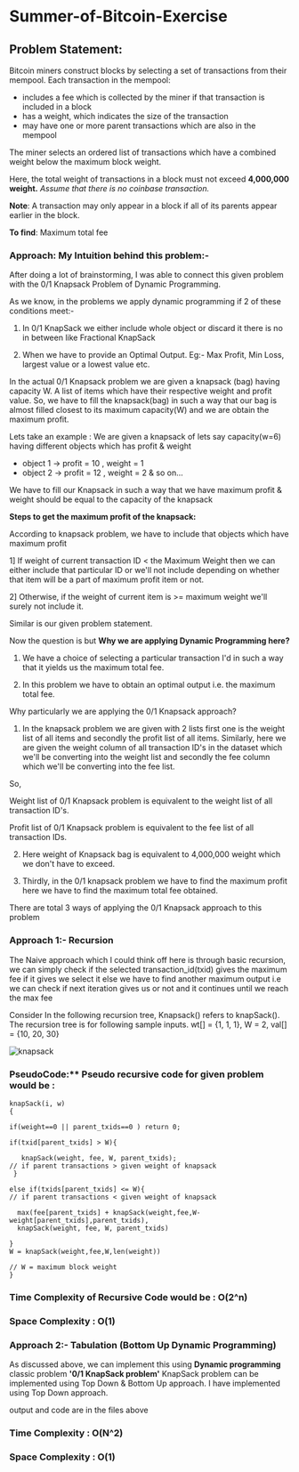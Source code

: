 # Summer-of-Bitcoin-Exercise

## Problem Statement:
  Bitcoin miners construct blocks by selecting a set of transactions from their mempool. Each transaction in the mempool:
- includes a fee which is collected by the miner if that transaction is included in a block
- has a weight, which indicates the size of the transaction
- may have one or more parent transactions which are also in the mempool

The miner selects an ordered list of transactions which have a combined weight below the maximum block weight.

Here, the total weight of transactions in a block must not exceed **4,000,000 weight.** 
*Assume that there is no coinbase transaction.*

**Note**: A transaction may only appear in a block if all of its parents appear earlier in the block.

**To find**: Maximum total fee

### Approach: My Intuition behind this problem:-

After doing a lot of brainstorming, I was able to connect this given problem with the 0/1 Knapsack Problem of Dynamic Programming.

As we know, in the problems we apply dynamic programming if 2 of these conditions meet:-

1) In 0/1 KnapSack we either include whole object or discard it there is no in between like Fractional KnapSack

2) When we have to provide an Optimal Output. Eg:- Max Profit, Min Loss, largest value or a lowest value etc.

In the actual 0/1 Knapsack problem we are given a knapsack (bag) having capacity W. A list of items which have their respective weight and profit value. So, we have to fill the knapsack(bag) in such a way that our bag is almost filled closest to its maximum capacity(W) and we are obtain the maximum profit.

Lets take an example : We are given a knapsack of lets say capacity(w=6) having different  objects which has profit & weight
- object 1 -> profit = 10 , weight = 1
- object 2 -> profit = 12 , weight = 2 & so on...

We have to fill our Knapsack in such a way that we have maximum profit & weight should be equal to the capacity of the knapsack 

**Steps to get the maximum profit of the knapsack:**

According to knapsack problem, we have to include that objects which have maximum profit 

1] If weight of current transaction ID < the Maximum Weight 
then we can either include that particular ID or we'll not include depending on whether that item will be a part of maximum profit item or not.

2] Otherwise, if the weight of current item is >=  maximum weight we'll surely not include it.

Similar is our given problem statement.

Now the question is but **Why we are applying Dynamic Programming here?**

1) We have a choice of selecting a particular transaction I'd in such a way that it yields us the maximum total fee.

2) In this problem we have to obtain an optimal output i.e. the maximum total fee.

Why particularly we are applying the 0/1 Knapsack approach?

1) In the knapsack problem we are given with 2 lists first one is the weight list of all items and secondly the profit list of all items. Similarly, here we  are given the weight column of all transaction ID's in the dataset which we'll be converting into the weight list and secondly the fee column which we'll be converting into the fee list.

So, 

Weight list of 0/1 Knapsack problem is equivalent to the weight list of all transaction ID's.

Profit list of 0/1 Knapsack problem is equivalent to the fee list of all transaction IDs.

2) Here weight of Knapsack bag is equivalent to 4,000,000 weight which we don't have to exceed.

3) Thirdly, in the 0/1 knapsack problem we have to find the maximum profit here we have to find the maximum total fee obtained.

There are total 3 ways of applying the 0/1 Knapsack approach to this problem

### Approach 1:-  Recursion 

The Naive approach which I could think off here is through basic recursion, we can simply check if the selected transaction_id(txid) gives the maximum fee if it gives we 
select it else we have to find another maximum output i.e we can check if next iteration gives us or not and it continues until we reach the max fee

Consider In the following recursion tree, Knapsack() refers 
to knapSack(). 
The recursion tree is for following sample inputs.
wt[] = {1, 1, 1}, W = 2, val[] = {10, 20, 30}

![knapsack](https://user-images.githubusercontent.com/72685035/122101392-dc51cd80-ce31-11eb-8b73-90527fdd457a.png)

### PseudoCode:** Pseudo recursive code for given problem would be :

    knapSack(i, w)
    {
    
    if(weight==0 || parent_txids==0 ) return 0;
   
    if(txid[parent_txids] > W){
   
       knapSack(weight, fee, W, parent_txids);                                                                 // if parent transactions > given weight of knapsack
     }
   
    else if(txids[parent_txids] <= W){                                                                         // if parent transactions < given weight of knapsack 
   
      max(fee[parent_txids] + knapSack(weight,fee,W-weight[parent_txids],parent_txids), 
      knapSack(weight, fee, W, parent_txids)
    
    }
    W = knapSack(weight,fee,W,len(weight))
                                                                                                                            // W = maximum block weight
    }

### Time Complexity of Recursive Code would be : O(2^n)

### Space Complexity : O(1)

### Approach 2:- Tabulation (Bottom Up Dynamic Programming)
As discussed above, we can implement this using **Dynamic programming** classic problem **'0/1 KnapSack problem'**
KnapSack problem can be implemented using Top Down & Bottom Up approach. I have implemented using Top Down approach. 

output and code are in the files above

### Time Complexity : O(N^2)
### Space Complexity : O(1)



